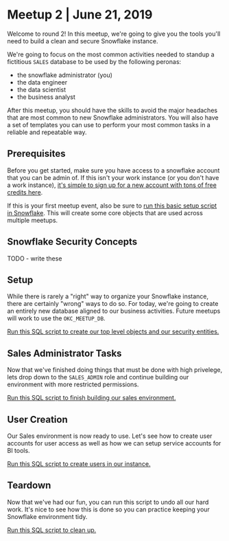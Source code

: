 # Meetup 2 | June 21, 2019
Welcome to round 2! In this meetup, we're going to give you the tools you'll need to build a clean and secure Snowflake instance.

We're going to focus on the most common activities needed to standup a fictitious `SALES` database to be used by the following peronas:
- the snowflake administrator (you)
- the data engineer
- the data scientist
- the business analyst

After this meetup, you should have the skills to avoid the major headaches that are most common to new Snowflake administrators. You will also have a set of templates you can use to perform your most common tasks in a reliable and repeatable way.

## Prerequisites
Before you get started, make sure you have access to a snowflake account that you can be admin of. If this isn't your work instance (or you don't have a work instance), [it's simple to sign up for a new account with tons of free credits here](https://trial.snowflake.com/).

If this is your first meetup event, also be sure to [run this basic setup script in Snowflake](../../meetupEnvironmentSetup.sql). This will create some core objects that are used across multiple meetups.

## Snowflake Security Concepts
TODO - write these

## Setup
While there is rarely a "right" way to organize your Snowflake instance, there are certainly "wrong" ways to do so. For today, we're going to create an entirely new database aligned to our business activities. Future meetups will work to use the `OKC_MEETUP_DB`.

[Run this SQL script to create our top level objects and our security entities.](./sql/salesSetup.sql)

## Sales Administrator Tasks
Now that we've finished doing things that must be done with high privelege, lets drop down to the `SALES_ADMIN` role and continue building our environment with more restricted permissions.

[Run this SQL script to finish building our sales environment.](./sql/salesAdministration.sql)

## User Creation
Our Sales environment is now ready to use. Let's see how to create user accounts for user access as well as how we can setup service accounts for BI tools.

[Run this SQL script to create users in our instance.](./sql/userCreation.sql)

## Teardown
Now that we've had our fun, you can run this script to undo all our hard work. It's nice to see how this is done so you can practice keeping your Snowflake environment tidy.

[Run this SQL script to clean up.](./sql/salesTeardown.sql)